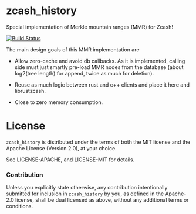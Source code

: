 # zcash_history

Special implementation of Merkle mountain ranges (MMR) for Zcash!

[![Build Status](https://travis-ci.org/NikVolf/zcash-mmr.svg?branch=master)](https://travis-ci.org/NikVolf/zcash-mmr)

The main design goals of this MMR implementation are

- Allow zero-cache and avoid db callbacks. As it is implemented, calling side must just smartly pre-load MMR nodes from the database (about log2(tree length) for append, twice as much for deletion).

- Reuse as much logic between rust and c++ clients and place it here and librustzcash.

- Close to zero memory consumption.

# License

`zcash_history` is distributed under the terms of both the MIT
license and the Apache License (Version 2.0), at your choice.

See LICENSE-APACHE, and LICENSE-MIT for details.

### Contribution

Unless you explicitly state otherwise, any contribution intentionally submitted
for inclusion in `zcash_history` by you, as defined in the Apache-2.0 license, shall be
dual licensed as above, without any additional terms or conditions.
